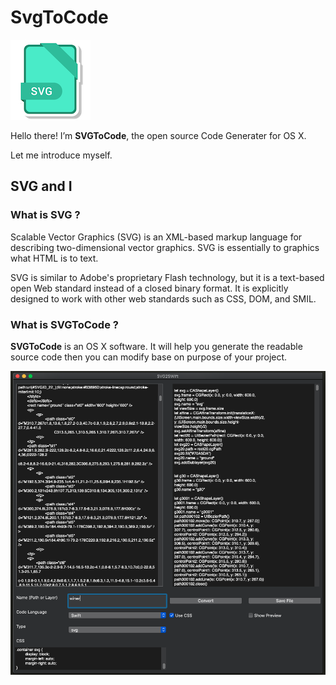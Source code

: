 # SvgToCode

![SVGToCode logo](Document/icon.png)

Hello there! I’m **SVGToCode**, the open source Code Generater for OS X. 

Let me introduce myself.

## SVG and I

### What is SVG ?

Scalable Vector Graphics (SVG) is an XML-based markup language for describing two-dimensional vector graphics. SVG is essentially to graphics what HTML is to text.

SVG is similar to Adobe's proprietary Flash technology, but it is a text-based open Web standard instead of a closed binary format. It is explicitly designed to work with other web standards such as CSS, DOM, and SMIL.

### What is SVGToCode ?

**SVGToCode** is an OS X software. It will help you generate the readable source code then you can modify base on purpose of your project.

![SVGToCode logo](Document/p.png)


